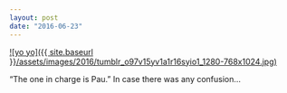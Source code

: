 ```yaml
---
layout: post
date: "2016-06-23"
---
```


[![yo yo]({{ site.baseurl }}/assets/images/2016/tumblr_o97v15yv1a1r16syio1_1280-768x1024.jpg)](https://mananamanana.com/ohpiglet/wp-content/uploads/2016/06/tumblr_o97v15yv1a1r16syio1_1280.jpg)

“The one in charge is Pau.” In case there was any confusion…
